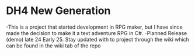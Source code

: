 # DH4 New Generation
-This is a project that started development in RPG maker, but I have since made the decision to make it a text adventure RPG in C#.
-Planned Release (demo) late 24 Early 25. 
Stay updated with to project through the wiki which can be found in the wiki tab of  the repo